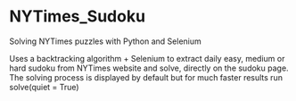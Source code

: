 # NYTimes_Sudoku
Solving NYTimes puzzles with Python and Selenium

Uses a backtracking algorithm + Selenium to extract daily easy, medium or hard sudoku from NYTimes website and solve, 
directly on the sudoku page.
The solving process is displayed by default but for much faster results run solve(quiet = True)
